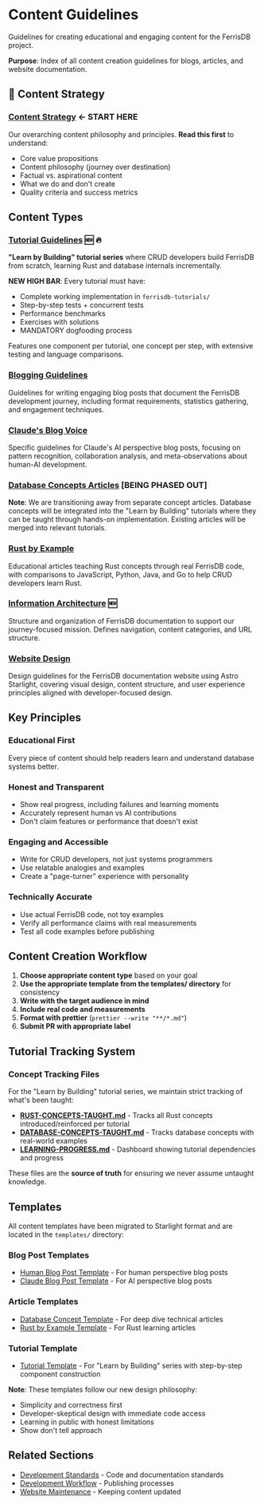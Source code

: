 # Content Guidelines

Guidelines for creating educational and engaging content for the FerrisDB project.

**Purpose**: Index of all content creation guidelines for blogs, articles, and website documentation.

## 🎯 Content Strategy

### [Content Strategy](content-strategy.md) **← START HERE**

Our overarching content philosophy and principles. **Read this first** to understand:

- Core value propositions
- Content philosophy (journey over destination)
- Factual vs. aspirational content
- What we do and don't create
- Quality criteria and success metrics

## Content Types

### [Tutorial Guidelines](tutorials.md) 🆕 🔥

**"Learn by Building" tutorial series** where CRUD developers build FerrisDB from scratch, learning Rust and database internals incrementally.

**NEW HIGH BAR**: Every tutorial must have:

- Complete working implementation in `ferrisdb-tutorials/`
- Step-by-step tests + concurrent tests
- Performance benchmarks
- Exercises with solutions
- MANDATORY dogfooding process

Features one component per tutorial, one concept per step, with extensive testing and language comparisons.

### [Blogging Guidelines](blogging.md)

Guidelines for writing engaging blog posts that document the FerrisDB development journey, including format requirements, statistics gathering, and engagement techniques.

### [Claude's Blog Voice](claude-blog-voice.md)

Specific guidelines for Claude's AI perspective blog posts, focusing on pattern recognition, collaboration analysis, and meta-observations about human-AI development.

### [Database Concepts Articles](database-concepts-articles.md) **[BEING PHASED OUT]**

**Note**: We are transitioning away from separate concept articles. Database concepts will be integrated into the "Learn by Building" tutorials where they can be taught through hands-on implementation. Existing articles will be merged into relevant tutorials.

### [Rust by Example](rust-by-example.md)

Educational articles teaching Rust concepts through real FerrisDB code, with comparisons to JavaScript, Python, Java, and Go to help CRUD developers learn Rust.

### [Information Architecture](information-architecture.md) 🆕

Structure and organization of FerrisDB documentation to support our journey-focused mission. Defines navigation, content categories, and URL structure.

### [Website Design](website-design-starlight.md)

Design guidelines for the FerrisDB documentation website using Astro Starlight, covering visual design, content structure, and user experience principles aligned with developer-focused design.

## Key Principles

### Educational First

Every piece of content should help readers learn and understand database systems better.

### Honest and Transparent

- Show real progress, including failures and learning moments
- Accurately represent human vs AI contributions
- Don't claim features or performance that doesn't exist

### Engaging and Accessible

- Write for CRUD developers, not just systems programmers
- Use relatable analogies and examples
- Create a "page-turner" experience with personality

### Technically Accurate

- Use actual FerrisDB code, not toy examples
- Verify all performance claims with real measurements
- Test all code examples before publishing

## Content Creation Workflow

1. **Choose appropriate content type** based on your goal
2. **Use the appropriate template from the templates/ directory** for consistency
3. **Write with the target audience in mind**
4. **Include real code and measurements**
5. **Format with prettier** (`prettier --write "**/*.md"`)
6. **Submit PR with appropriate label**

## Tutorial Tracking System

### Concept Tracking Files

For the "Learn by Building" tutorial series, we maintain strict tracking of what's been taught:

- **[RUST-CONCEPTS-TAUGHT.md](RUST-CONCEPTS-TAUGHT.md)** - Tracks all Rust concepts introduced/reinforced per tutorial
- **[DATABASE-CONCEPTS-TAUGHT.md](DATABASE-CONCEPTS-TAUGHT.md)** - Tracks database concepts with real-world examples
- **[LEARNING-PROGRESS.md](LEARNING-PROGRESS.md)** - Dashboard showing tutorial dependencies and progress

These files are the **source of truth** for ensuring we never assume untaught knowledge.

## Templates

All content templates have been migrated to Starlight format and are located in the `templates/` directory:

### Blog Post Templates

- [Human Blog Post Template](templates/blog-post-human.mdx) - For human perspective blog posts
- [Claude Blog Post Template](templates/blog-post-claude.mdx) - For AI perspective blog posts

### Article Templates

- [Database Concept Template](templates/database-concept.mdx) - For deep dive technical articles
- [Rust by Example Template](templates/rust-by-example.mdx) - For Rust learning articles

### Tutorial Template

- [Tutorial Template](templates/tutorial.mdx) - For "Learn by Building" series with step-by-step component construction

**Note**: These templates follow our new design philosophy:

- Simplicity and correctness first
- Developer-skeptical design with immediate code access
- Learning in public with honest limitations
- Show don't tell approach

## Related Sections

- [Development Standards](../development/) - Code and documentation standards
- [Development Workflow](../workflow/) - Publishing processes
- [Website Maintenance](../workflow/website-maintenance.md) - Keeping content updated
